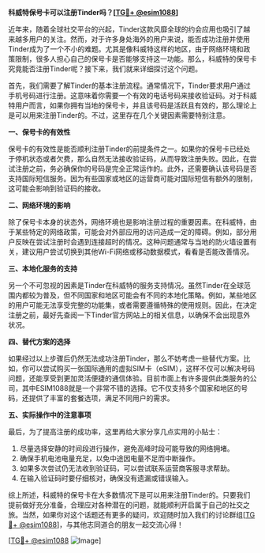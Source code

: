 **科威特保号卡可以注册Tinder吗？[[TG💪+ @esim1088](https://t.me/s/esim1088)]**

近年来，随着全球社交平台的兴起，Tinder这款风靡全球的约会应用也吸引了越来越多用户的关注。然而，对于许多身处海外的用户来说，能否成功注册并使用Tinder成为了一个不小的难题。尤其是像科威特这样的地区，由于网络环境和政策限制，很多人担心自己的保号卡是否能够支持这一功能。那么，科威特的保号卡究竟能否注册Tinder呢？接下来，我们就来详细探讨这个问题。

首先，我们需要了解Tinder的基本注册流程。通常情况下，Tinder要求用户通过手机号码进行注册。这意味着你需要一个有效的电话号码来接收验证码。对于科威特用户而言，如果你拥有当地的保号卡，并且该号码是活跃且有效的，那么理论上是可以用来注册Tinder的。不过，这里存在几个关键因素需要特别注意。

**一、保号卡的有效性**

保号卡的有效性是能否顺利注册Tinder的前提条件之一。如果你的保号卡已经处于停机状态或者欠费，那么自然无法接收验证码，从而导致注册失败。因此，在尝试注册之前，务必确保你的号码是完全正常运作的。此外，还需要确认该号码是否支持国际短信服务。因为有些国家或地区的运营商可能对国际短信有额外的限制，这可能会影响到验证码的接收。

**二、网络环境的影响**

除了保号卡本身的状态外，网络环境也是影响注册过程的重要因素。在科威特，由于某些特定的网络政策，可能会对外部应用的访问造成一定的障碍。例如，部分用户反映在尝试注册时会遇到连接超时的情况。这种问题通常与当地的防火墙设置有关，建议用户尝试切换到其他Wi-Fi网络或移动数据模式，看看是否能改善情况。

**三、本地化服务的支持**

另一个不可忽视的因素是Tinder在科威特的服务支持情况。虽然Tinder在全球范围内都较为普及，但不同国家和地区可能会有不同的本地化策略。例如，某些地区的用户可能无法享受完整的功能集，或者需要遵循特殊的使用规则。因此，在决定注册之前，最好先查阅一下Tinder官方网站上的相关信息，以确保不会出现意外状况。

**四、替代方案的选择**

如果经过以上步骤后仍然无法成功注册Tinder，那么不妨考虑一些替代方案。比如，你可以尝试购买一张国际通用的虚拟SIM卡（eSIM），这样不仅可以解决号码问题，还能享受到更加灵活便捷的通信体验。目前市面上有许多提供此类服务的公司，其中ESIM1088就是一个非常不错的选择。它不仅支持多个国家和地区的号码，还提供了丰富的套餐选项，满足不同用户的需求。

**五、实际操作中的注意事项**

最后，为了提高注册的成功率，这里再给大家分享几点实用的小贴士：

1. 尽量选择安静的时间段进行操作，避免高峰时段可能导致的网络拥堵。
2. 确保手机电池电量充足，以免中途因电量不足而中断操作。
3. 如果多次尝试仍无法收到验证码，可以尝试联系运营商客服寻求帮助。
4. 在输入验证码时要仔细核对，确保没有遗漏或错误输入。

综上所述，科威特的保号卡在大多数情况下是可以用来注册Tinder的。只要我们提前做好充分准备，合理应对各种潜在的问题，就能顺利开启属于自己的社交之旅。当然，如果你对这个话题还有更多的疑问，欢迎随时加入我们的讨论群组[[TG💪+ @esim1088](https://t.me/s/esim1088)]，与其他志同道合的朋友一起交流心得！

[[TG💪+ @esim1088](https://t.me/s/esim1088) ![Image](https://i.postimg.cc/4NQfJmqS/Snipaste-2025-05-13-00-14-12.png)]